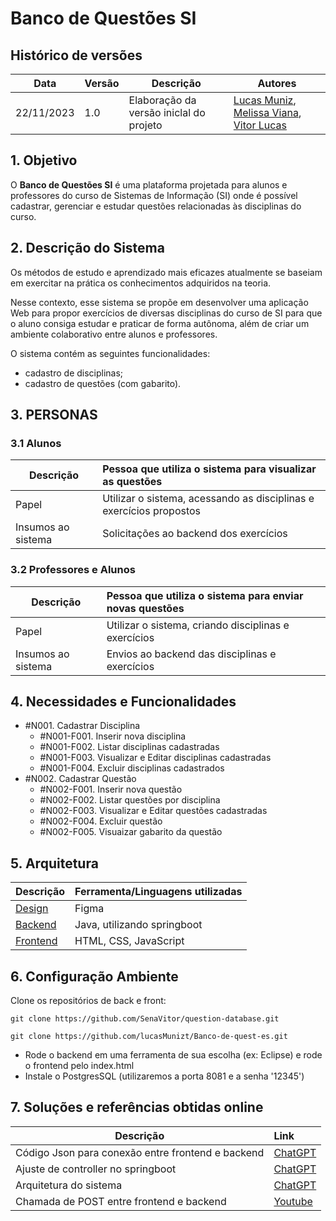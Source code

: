 # Banco de Questões SI

## Histórico de versões

| **Data** | **Versão** | **Descrição**                      | **Autores**      | 
| -------------- | ----------------- | ------------------------------------------ | -------------------- | 
| 22/11/2023     | 1.0               | Elaboração da versão iniclal do projeto | [Lucas Muniz](https://github.com/lucasMunizt), [Melissa Viana](https://github.com/melissareboucas), [Vitor Lucas](https://github.com/SenaVitor) |         


## **1. Objetivo**

O **Banco de Questões SI** é uma plataforma projetada para alunos e professores do curso de Sistemas de Informação (SI) onde é possível cadastrar, gerenciar e estudar questões relacionadas às disciplinas do curso.

## **2. Descrição do Sistema**

Os métodos de estudo e aprendizado mais eficazes atualmente se baseiam em exercitar na prática os conhecimentos adquiridos na teoria.

Nesse contexto, esse sistema se propõe em desenvolver uma aplicação Web para propor exercícios de diversas disciplinas do curso de SI para que o aluno consiga estudar e praticar de forma autônoma, além de criar um ambiente colaborativo entre alunos e professores.

O sistema contém as seguintes funcionalidades:

- cadastro de disciplinas;
- cadastro de questões (com gabarito).

## **3. PERSONAS**

### 3.1 Alunos

| **Descrição** | Pessoa que utiliza o sistema para visualizar as questões                            |
| --------------------- | :-------------------------------------------------------------------------- |
| Papel                 | Utilizar o sistema, acessando as disciplinas e exercícios propostos         |
| Insumos ao sistema    | Solicitações ao backend dos exercícios |


### 3.2 Professores e Alunos

| **Descrição** | Pessoa que utiliza o sistema para enviar novas questões                           |
| --------------------- | :-------------------------------------------------------------------------- |
| Papel                 | Utilizar o sistema, criando disciplinas e exercícios        |
| Insumos ao sistema    | Envios ao backend das disciplinas e exercícios |

## **4. Necessidades e Funcionalidades**

* #N001. Cadastrar Disciplina
  * #N001-F001. Inserir nova disciplina
  * #N001-F002. Listar disciplinas cadastradas
  * #N001-F003. Visualizar e Editar disciplinas cadastradas
  * #N001-F004. Excluir disciplinas cadastrados
* #N002. Cadastrar Questão
  * #N002-F001. Inserir nova questão
  * #N002-F002. Listar questões por disciplina
  * #N002-F003. Visualizar e Editar questões cadastradas
  * #N002-F004. Excluir questão
  * #N002-F005. Visuaizar gabarito da questão

## **5. Arquitetura**
| **Descrição** | Ferramenta/Linguagens utilizadas   |
| --------------------- | :-------------------------------------------------------------------------- |
| [Design](https://www.figma.com/proto/LFKfuMdzejcTR2ouVWNdRE/MVP-Concurso-SI?type=design&node-id=2-2&t=jqXmlFNxY6qdGyio-1&scaling=scale-down&page-id=0%3A1&mode=design)                | Figma        |
|[Backend](https://github.com/SenaVitor/question-database)    | Java, utilizando springboot |
| [Frontend](https://github.com/lucasMunizt/Banco-de-quest-es) | HTML, CSS, JavaScript |


## 6. Configuração Ambiente
Clone os repositórios de back e front:
```
git clone https://github.com/SenaVitor/question-database.git
```
```
git clone https://github.com/lucasMunizt/Banco-de-quest-es.git
```
- Rode o backend em uma ferramenta de sua escolha (ex: Eclipse) e rode o frontend pelo index.html
- Instale o PostgresSQL (utilizaremos a porta 8081 e a senha '12345')

## 7. Soluções e referências obtidas online
| **Descrição** | Link   |
| --------------------- | :-------------------------------------------------------------------------- |
| Código Json para conexão entre frontend e backend          |   [ChatGPT](https://chat.openai.com/share/258a5a04-53e7-4e0d-bfd1-fb271ac6be3f)   |
| Ajuste de controller no springboot          |   [ChatGPT](https://chat.openai.com/share/f8554334-8ff7-4083-8f08-5b7307a97e02)      |
| Arquitetura do sistema         |   [ChatGPT](https://chat.openai.com/share/c4fab0ad-4ddc-4298-abf1-04711ff2a8d0)      |
| Chamada de POST entre frontend e backend        |   [Youtube](https://www.youtube.com/watch?v=hsewph3Xphw&t=2s&ab_channel=MotoCode)      |
